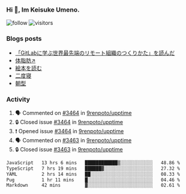 ### Hi 👋, Im Keisuke Umeno.

<!--
**9renpoto/9renpoto** is a ✨ _special_ ✨ repository because its `README.md` (this file) appears on your GitHub profile.

Here are some ideas to get you started:

- 🔭 I’m currently working on ...
- 🌱 I’m currently learning ...
- 👯 I’m looking to collaborate on ...
- 🤔 I’m looking for help with ...
- 💬 Ask me about ...
- 📫 How to reach me: ...
- 😄 Pronouns: ...
- ⚡ Fun fact: ...
-->

![follow](https://img.shields.io/github/followers/9renpoto?label=Follow&style=social)
![visitors](https://komarev.com/ghpvc/?username=9renpoto&label=Profile%20views&color=0e75b6&style=flat)

### Blogs posts

<!-- BLOG-POST-LIST:START -->
- [「GitLabに学ぶ世界最先端のリモート組織のつくりかた」を読んだ](https://9renpoto.win/entry/2024/09/10/remote_organization)
- [体脂肪↗](https://9renpoto.win/entry/2024/08/12/gaining_fat)
- [絵本を読む](https://9renpoto.win/entry/2024/07/26/picture_book)
- [二度寝](https://9renpoto.win/entry/2024/07/18/going_back_to_sleep)
- [朝型](https://9renpoto.win/entry/2024/05/29/im-an-early)
<!-- BLOG-POST-LIST:END -->

### Activity

<!--START_SECTION:activity-->
1. 🗣 Commented on [#3464](https://github.com/9renpoto/upptime/issues/3464#issuecomment-2391999247) in [9renpoto/upptime](https://github.com/9renpoto/upptime)
2. 🔒 Closed issue [#3464](https://github.com/9renpoto/upptime/issues/3464) in [9renpoto/upptime](https://github.com/9renpoto/upptime)
3. ❗ Opened issue [#3464](https://github.com/9renpoto/upptime/issues/3464) in [9renpoto/upptime](https://github.com/9renpoto/upptime)
4. 🗣 Commented on [#3463](https://github.com/9renpoto/upptime/issues/3463#issuecomment-2391789867) in [9renpoto/upptime](https://github.com/9renpoto/upptime)
5. 🔒 Closed issue [#3463](https://github.com/9renpoto/upptime/issues/3463) in [9renpoto/upptime](https://github.com/9renpoto/upptime)
<!--END_SECTION:activity-->

<!--START_SECTION:waka-->

```txt
JavaScript   13 hrs 6 mins   ████████████▒░░░░░░░░░░░░   48.86 %
TypeScript   7 hrs 19 mins   ██████▓░░░░░░░░░░░░░░░░░░   27.32 %
YAML         2 hrs 14 mins   ██░░░░░░░░░░░░░░░░░░░░░░░   08.33 %
Pug          1 hr 11 mins    █░░░░░░░░░░░░░░░░░░░░░░░░   04.46 %
Markdown     42 mins         ▓░░░░░░░░░░░░░░░░░░░░░░░░   02.61 %
```

<!--END_SECTION:waka-->
